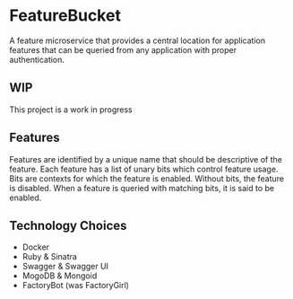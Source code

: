 # FeatureBucket
A feature microservice that provides a central location for application features that can be queried from any application with proper authentication.
## WIP
This project is a work in progress
## Features
Features are identified by a unique name that should be descriptive of the feature. Each feature has a list of unary bits which control feature usage. Bits are contexts for which the feature is enabled. Without bits, the feature is disabled. When a feature is queried with matching bits, it is said to be enabled.
## Technology Choices
* Docker
* Ruby & Sinatra
* Swagger & Swagger UI
* MogoDB & Mongoid
* FactoryBot (was FactoryGirl)
